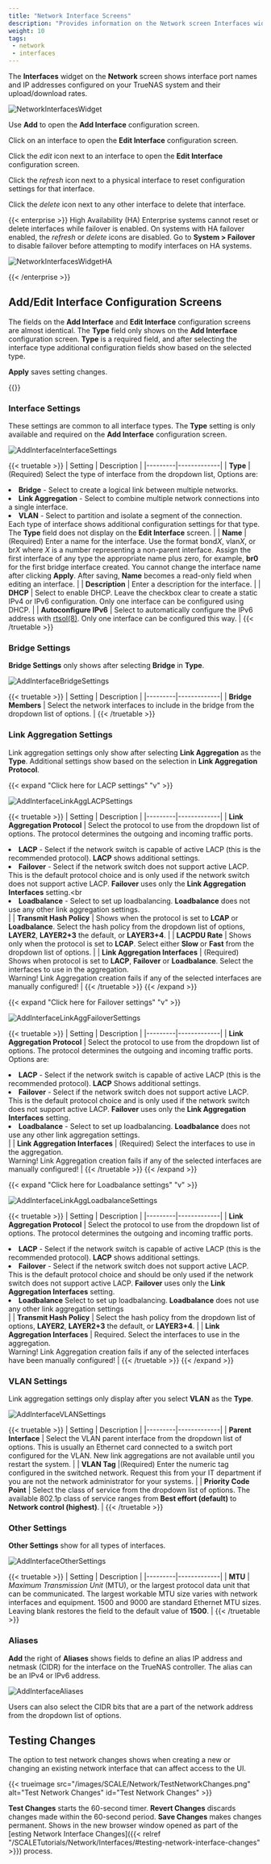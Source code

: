 ```yaml
---
title: "Network Interface Screens"
description: "Provides information on the Network screen Interfaces widget and configuration screens."
weight: 10
tags:
 - network
 - interfaces
---
```


The **Interfaces** widget on the **Network** screen shows interface port names and IP addresses configured on your TrueNAS system and their upload/download rates.

![NetworkInterfacesWidget](/images/SCALE/Network/NetworkInterfacesWidget.png "Network Interfaces Widget")

Use **Add** to open the **Add Interface** configuration screen.

Click on an interface to open the **Edit Interface** configuration screen.

Click the <i class="material-icons" aria-hidden="true" title="edit">edit</i> icon next to an interface to open the **Edit Interface** configuration screen.

Click the <i class="material-icons" aria-hidden="true" title="reset configuration">refresh</i> icon next to a physical interface to reset configuration settings for that interface.

Click the <i class="material-icons" aria-hidden="true" title="delete">delete</i> icon next to any other interface to delete that interface.

{{< enterprise >}}
High Availability (HA) Enterprise systems cannot reset or delete interfaces while failover is enabled.
On systems with HA failover enabled, the <i class="material-icons" aria-hidden="true" title="reset configuration">refresh</i> or <i class="material-icons" aria-hidden="true" title="delete">delete</i> icons are disabled.
Go to **System > Failover** to disable failover before attempting to modify interfaces on HA systems.

![NetworkInterfacesWidgetHA](/images/SCALE/Network/NetworkInterfacesWidgetHA.png "Network Interfaces Widget with HA Enabled")

{{< /enterprise >}}

## Add/Edit Interface Configuration Screens
The fields on the **Add Interface** and **Edit Interface** configuration screens are almost identical. 
The **Type** field only shows on the **Add Interface** configuration screen.
**Type** is a required field, and after selecting the interface type additional configuration fields show based on the selected type.

**Apply** saves setting changes.

{{<include file="/static/includes/addcolumnorganizer.md">}}

### Interface Settings
These settings are common to all interface types. The **Type** setting is only available and required on the **Add Interface** configuration screen.

![AddInterfaceInterfaceSettings](/images/SCALE/Network/AddInterfaceInterfaceSettings.png "Interface Settings")

{{< truetable >}}
| Setting | Description |
|---------|-------------|
| **Type** | (Required) Select the type of interface from the dropdown list, Options are:<br><li> **Bridge** - Select to create a logical link between multiple networks.<br><li>**Link Aggregation** - Select to combine multiple network connections into a single interface.<br><li>**VLAN** - Select to partition and isolate a segment of the connection.<br></li>Each type of interface shows additional configuration settings for that type. The **Type** field does not display on the **Edit Interface** screen. |
| **Name** | (Required) Enter a name for the interface. Use the format bond*X*, vlan*X*, or br*X* where *X* is a number representing a non-parent interface. Assign the first interface of any type the appropriate name plus zero, for example, **br0** for the first bridge interface created. You cannot change the interface name after clicking **Apply**. After saving, **Name** becomes a read-only field when editing an interface. |
| **Description** | Enter a description for the interface. |
| **DHCP** | Select to enable DHCP. Leave the checkbox clear to create a static IPv4 or IPv6 configuration. Only one interface can be configured using DHCP. |
| **Autoconfigure IPv6** | Select to automatically configure the IPv6 address with [rtsol(8)](https://man.cx/rtsol(8)). Only one interface can be configured this way. |
{{< /truetable >}}

### Bridge Settings
**Bridge Settings** only shows after selecting **Bridge** in **Type**.

![AddInterfaceBridgeSettings](/images/SCALE/Network/AddInterfaceBridgeSettings.png "Bridge Settings")

{{< truetable >}}
| Setting | Description |
|---------|-------------|
| **Bridge Members** | Select the network interfaces to include in the bridge from the dropdown list of options. |
{{< /truetable >}}

### Link Aggregation Settings
Link aggregation settings only show after selecting **Link Aggregation** as the **Type**.
Additional settings show based on the selection in **Link Aggregation Protocol**.

{{< expand "Click here for LACP settings" "v" >}}

![AddInterfaceLinkAggLACPSettings](/images/SCALE/Network/AddInterfaceLinkAggLACPSettings.png "Link Aggregation LACP Protocol")

{{< truetable >}}
| Setting | Description |
|---------|-------------|
| **Link Aggregation Protocol** | Select the protocol to use from the dropdown list of options. The protocol determines the outgoing and incoming traffic ports.<br><li>**LACP** - Select if the network switch is capable of active LACP (this is the recommended protocol). **LACP** shows additional settings.<br><li>**Failover** - Select if the network switch does not support active LACP. This is the default protocol choice and is only used if the network switch does not support active LACP. **Failover** uses only the **Link Aggregation Interfaces** setting.<br<li>**Loadbalance** - Select to set up loadbalancing. **Loadbalance** does not use any other link aggregation settings.</li> |
| **Transmit Hash Policy** | Shows when the protocol is set to **LCAP** or **Loadbalance**. Select the hash policy from the dropdown list of options, **LAYER2**, **LAYER2+3** the default, or **LAYER3+4**. |
| **LACPDU Rate** | Shows only when the protocol is set to **LCAP**. Select either **Slow** or **Fast** from the dropdown list of options. |
| **Link Aggregation Interfaces** | (Required) Shows when protocol is set to **LACP**, **Failover** or **Loadbalance**. Select the interfaces to use in the aggregation.<br> Warning! Link Aggregation creation fails if any of the selected interfaces are manually configured! |
{{< /truetable >}}
{{< /expand >}}

{{< expand "Click here for Failover settings" "v" >}}

![AddInterfaceLinkAggFailoverSettings](/images/SCALE/Network/AddInterfaceLinkAggFailoverSettings.png "Link Aggregation Failover Protocol")

{{< truetable >}}
| Setting | Description |
|---------|-------------|
| **Link Aggregation Protocol** | Select the protocol to use  from the dropdown list of options. The protocol determines the outgoing and incoming traffic ports. Options are:<br><li>**LACP** - Select if the network switch is capable of active LACP (this is the recommended protocol). **LACP** Shows additional settings.<br><li>**Failover** - Select if the network switch does not support active LACP. This is the default protocol choice and is only used if the network switch does not support active LACP. **Failover** uses only the **Link Aggregation Interfaces** setting.<br><li>**Loadbalance** - Select to set up loadbalancing. **Loadbalance** does not use any other link aggregation settings.</li> |
| **Link Aggregation Interfaces** | (Required) Select the interfaces to use in the aggregation. <br> Warning! Link Aggregation creation fails if any of the selected interfaces are manually configured! |
{{< /truetable >}}
{{< /expand >}}

{{< expand "Click here for Loadbalance settings" "v" >}}

![AddInterfaceLinkAggLoadbalanceSettings](/images/SCALE/Network/AddInterfaceLinkAggLoadbalanceSettings.png "Link Aggregation Loadbalance Protocol")

{{< truetable >}}
| Setting | Description |
|---------|-------------|
| **Link Aggregation Protocol** | Select the protocol to use  from the dropdown list of options. The protocol determines the outgoing and incoming traffic ports.<br><li>**LACP** - Select if the network switch is capable of active LACP (this is the recommended protocol). **LACP** shows additional settings.<br><li>**Failover** - Select if the network switch does not support active LACP. This is the default protocol choice and should be only used if the network switch does not support active LACP. **Failover** uses only the **Link Aggregation Interfaces** setting.<br><li>**Loadbalance**  Select to set up loadbalancing. **Loadbalance** does not use any other link aggregation settings</li>|
| **Transmit Hash Policy** | Select the hash policy from the dropdown list of options, **LAYER2**, **LAYER2+3** the default, or **LAYER3+4**. |
| **Link Aggregation Interfaces** | Required. Select the interfaces to use in the aggregation. <br> Warning! Link Aggregation creation fails if any of the selected interfaces have been manually configured! |
{{< /truetable >}}
{{< /expand >}}

### VLAN Settings
Link aggregation settings only display after you select **VLAN** as the **Type**.

![AddInterfaceVLANSettings](/images/SCALE/Network/AddInterfaceVLANSettings.png "Interface Settings VLAN Type")

{{< truetable >}}
| Setting | Description |
|---------|-------------|
| **Parent Interface** | Select the VLAN parent interface from the dropdown list of options. This is usually an Ethernet card connected to a switch port configured for the VLAN. New link aggregations are not available until you restart the system. |
| **VLAN Tag** |(Required) Enter the numeric tag configured in the switched network. Request this from your IT department if you are not the network administrator for your systems. |
| **Priority Code Point** | Select the class of service from the dropdown list of options. The available 802.1p class of service ranges from **Best effort (default)** to **Network control (highest)**. |
{{< /truetable >}}

### Other Settings
**Other Settings** show for all types of interfaces.

![AddInterfaceOtherSettings](/images/SCALE/Network/AddInterfaceOtherSettings.png "Interface Other Settings")

{{< truetable >}}
| Setting | Description |
|---------|-------------|
| **MTU** | *Maximum Transmission Unit* (MTU), or the largest protocol data unit that can be communicated. The largest workable MTU size varies with network interfaces and equipment. 1500 and 9000 are standard Ethernet MTU sizes. Leaving blank restores the field to the default value of **1500**. |
{{< /truetable >}}

### Aliases
**Add** the right of **Aliases** shows fields to define an alias IP address and netmask (CIDR) for the interface on the TrueNAS controller. The alias can be an IPv4 or IPv6 address.

![AddInterfaceAliases](/images/SCALE/Network/AddInterfaceAliases.png "Interface Aliases")

Users can also select the CIDR bits that are a part of the network address from the dropdown list of options.

## Testing Changes
The option to test network changes shows when creating a new or changing an existing network interface that can affect access to the UI.

{{< trueimage src="/images/SCALE/Network/TestNetworkChanges.png" alt="Test Network Changes" id="Test Network Changes" >}}

**Test Changes** starts the 60-second timer. 
**Revert Changes** discards changes made within the 60-second period.
**Save Changes** makes changes permanent. Shows in the new browser window opened as part of the [esting Network Interface Changes]({{< relref "/SCALETutorials/Network/Interfaces/#testing-network-interface-changes" >}}) process.
